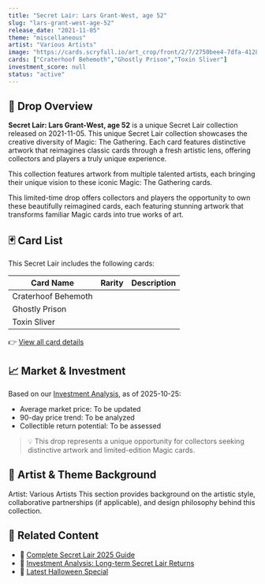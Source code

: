 ```yaml
---
title: "Secret Lair: Lars Grant-West, age 52"
slug: "lars-grant-west-age-52"
release_date: "2021-11-05"
theme: "miscellaneous"
artist: "Various Artists"
image: "https://cards.scryfall.io/art_crop/front/2/7/2750bee4-7dfa-4128-989c-5f81af1b322a.jpg?1645561147"
cards: ["Craterhoof Behemoth","Ghostly Prison","Toxin Sliver"]
investment_score: null
status: "active"
---
```


## 💠 Drop Overview
**Secret Lair: Lars Grant-West, age 52** is a unique Secret Lair collection released on 2021-11-05. This unique Secret Lair collection showcases the creative diversity of Magic: The Gathering. Each card features distinctive artwork that reimagines classic cards through a fresh artistic lens, offering collectors and players a truly unique experience.

This collection features artwork from multiple talented artists, each bringing their unique vision to these iconic Magic: The Gathering cards.

This limited-time drop offers collectors and players the opportunity to own these beautifully reimagined cards, each featuring stunning artwork that transforms familiar Magic cards into true works of art.

## 🃏 Card List
This Secret Lair includes the following cards:

| Card Name | Rarity | Description |
|-----------|---------|-------------|
| Craterhoof Behemoth |  |  |
| Ghostly Prison |  |  |
| Toxin Sliver |  |  |

👉 [View all card details](/cards?drop=lars-grant-west-age-52)

## 📈 Market & Investment
Based on our [Investment Analysis](/investment/lars-grant-west-age-52), as of 2025-10-25:
- Average market price: To be updated
- 90-day price trend: To be analyzed
- Collectible return potential: To be assessed

> 💡 This drop represents a unique opportunity for collectors seeking distinctive artwork and limited-edition Magic cards.

## 🎨 Artist & Theme Background
Artist: Various Artists
This section provides background on the artistic style, collaborative partnerships (if applicable), and design philosophy behind this collection.

## 🔗 Related Content
- 📰 [Complete Secret Lair 2025 Guide](/news/secret-lair-2025-complete-guide)
- 💼 [Investment Analysis: Long-term Secret Lair Returns](/investment)
- 🎃 [Latest Halloween Special](/drops/secret-scare-superdrop-2025)